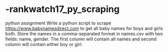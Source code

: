 # -rankwatch17_py_scraping
python assignment
Write a python script to scrape https://www.babynamesdirect.com to get all baby names for
boys and girls both. Store the names in a comma-separated format in names.csv with two
fields: name, gender. The first column will contain all names and second column will contain
either boy or girl.
